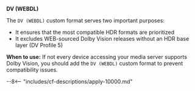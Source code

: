 <!-- markdownlint-disable MD041 MD036-->
**DV (WEBDL)**<br>

The `DV (WEBDL)` custom format serves two important purposes:

- It ensures that the most compatible HDR formats are prioritized
- It excludes WEB-sourced Dolby Vision releases without an HDR base layer (DV Profile 5)

**When to use:** If not every device accessing your media server supports Dolby Vision, you should add the `DV (WEBDL)` custom format to prevent compatibility issues.

--8<-- "includes/cf-descriptions/apply-10000.md"
<!-- markdownlint-enable MD041 MD036-->
